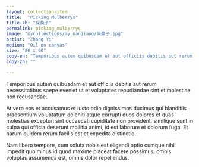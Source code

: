 ```yaml
---
layout: collection-item
title:  "Picking Mulberrys"
title-zh: "採桑子"
permalink: picking_mulberrys
image: "mycollections/my_nanjiang/采桑子.jpg"
artist: "Zhang Yi"
medium: "Oil on canvas"
size: "80 x 90"
copy-en: "Temporibus autem quibusdam et aut officiis debitis aut rerum necessitatibus saepe eveniet ut et voluptates repudiandae sint et molestiae non recusandae."
copy-zh: ""

---
```


Temporibus autem quibusdam et aut officiis debitis aut rerum necessitatibus saepe eveniet ut et voluptates repudiandae sint et molestiae non recusandae.

At vero eos et accusamus et iusto odio dignissimos ducimus qui blanditiis praesentium voluptatum deleniti atque corrupti quos dolores et quas molestias excepturi sint occaecati cupiditate non provident, similique sunt in culpa qui officia deserunt mollitia animi, id est laborum et dolorum fuga. Et harum quidem rerum facilis est et expedita distinctio.

Nam libero tempore, cum soluta nobis est eligendi optio cumque nihil impedit quo minus id quod maxime placeat facere possimus, omnis voluptas assumenda est, omnis dolor repellendus.